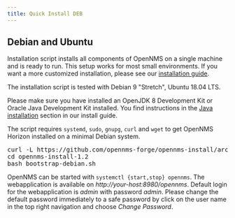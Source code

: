 ```yaml
---
title: Quick Install DEB
---
```


## Debian and Ubuntu

Installation script installs all components of OpenNMS on a single machine and is ready to run.
This setup works for most small environments.
If you want a more customized installation, please see our [installation guide](https://docs.opennms.org/opennms/releases/latest/guide-install/guide-install.html#gi-install-opennms-debian).

<i class="fa fa-info-circle" aria-hidden="true"></i> The installation script is tested with Debian 9 "Stretch", Ubuntu 18.04 LTS.

<i class="fa fa-info-circle" aria-hidden="true"></i> Please make sure you have installed an OpenJDK 8 Development Kit or Oracle Java Development Kit installed. You find instructions in the [Java installation](https://docs.opennms.org/opennms/releases/latest/guide-install/guide-install.html#gi-install-oracle-java-debian) section in our install guide.

<i class="fa fa-info-circle" aria-hidden="true"></i> The script requires `systemd`, `sudo`, `gnupg`, `curl` and `wget` to get OpenNMS Horizon installed on a minimal Debian system.

<pre class="prettyprint">
curl -L https://github.com/opennms-forge/opennms-install/archive/1.2.tar.gz | tar xz
cd opennms-install-1.2
bash bootstrap-debian.sh
</pre>

<script type="text/javascript" src="https://asciinema.org/a/34604.js" id="asciicast-34604" async></script>

OpenNMS can be started with `systemctl {start,stop} opennms`.
The webapplication is available on _http://your-host:8980/opennms_.
Default login for the webapplication is _admin_ with password _admin_.
Please change the default password immediately to a safe password by click on the user name in the top right navigation and choose _Change Password_.
